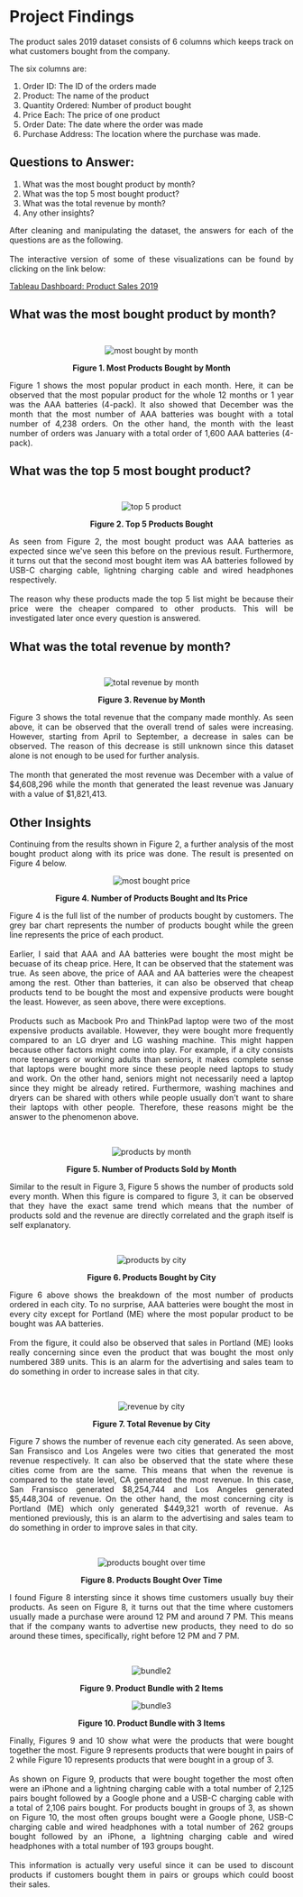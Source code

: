 # <b>Project Findings</b>

<p style="text-align:justify">
The product sales 2019 dataset consists of 6 columns which keeps track on what customers bought from the company.

The six columns are:

1. Order ID: The ID of the orders made
2. Product: The name of the product
3. Quantity Ordered: Number of product bought
4. Price Each: The price of one product
5. Order Date: The date where the order was made
6. Purchase Address: The location where the purchase was made.
</p>

## <b>Questions to Answer:</b>

1. What was the most bought product by month?
2. What was the top 5 most bought product?
3. What was the total revenue by month?
4. Any other insights?

<p style="text-align:justify">
After cleaning and manipulating the dataset, the answers for each of the questions are as the following. <br><br>
The interactive version of some of these visualizations can be found by clicking on the link below:
</p>

[Tableau Dashboard: Product Sales 2019](https://public.tableau.com/app/profile/antonius.steven/viz/Product_Sales_2019/SalesDashboard?publish=yes)

## <b>What was the most bought product by month?</b> <br><br>

<div align="center">

![most bought by month](images/products_bought_by_month.png "Most products bought by month")

<b>Figure 1. Most Products Bought by Month</b>

</div>

<p style="text-align:justify">
Figure 1 shows the most popular product in each month. Here, it can be observed that the most popular product for the whole 12 months or 1 year was the AAA batteries (4-pack). It also showed that December was the month that the most number of AAA batteries was bought with a total number of 4,238 orders. On the other hand, the month with the least number of orders was January with a total order of 1,600 AAA batteries (4-pack).
</p>

## <b>What was the top 5 most bought product?</b> <br><br>

<div align="center">

![top 5 product](images/top_five_products.png "Top 5 Most Bought Products")

<b>Figure 2. Top 5 Products Bought</b>

</div>

<p style="text-align:justify">
As seen from Figure 2, the most bought product was AAA batteries as expected since we've seen this before on the previous result. Furthermore, it turns out that the second most bought item was AA batteries followed by USB-C charging cable, lightning charging cable and wired headphones respectively. <br><br>
The reason why these products made the top 5 list might be because their price were the cheaper compared to other products. This will be investigated later once every question is answered.
</p>

## <b>What was the total revenue by month?</b> <br><br>

<div align="center">

![total revenue by month](images/revenue_by_month.png "Total Revenue per Month")

<b>Figure 3. Revenue by Month</b>

</div>

<p style="text-align:justify">
Figure 3 shows the total revenue that the company made monthly. As seen above, it can be observed that the overall trend of sales were increasing. However, starting from April to September, a decrease in sales can be observed. The reason of this decrease is still unknown since this dataset alone is not enough to be used for further analysis. <br><br>
The month that generated the most revenue was December with a value of $4,608,296 while the month that generated the least revenue was January with a value of $1,821,413.
</p>

## <b>Other Insights</b> <br>

<p style="text-align:justify">
Continuing from the results shown in Figure 2, a further analysis of the most bought product along with its price was done. The result is presented on Figure 4 below.
</p>

<div align="center">

![most bought price](images/products_bought_price.png "Number of Products Bought and Price")

<b>Figure 4. Number of Products Bought and Its Price</b>

</div>

<p style="text-align:justify">
Figure 4 is the full list of the number of products bought by customers. The grey bar chart represents the number of products bought while the green line represents the price of each product.<br><br>
Earlier, I said that AAA and AA batteries were bought the most might be becuase of its cheap price. Here, It can be observed that the statement was true. As seen above, the price of AAA and AA batteries were the cheapest among the rest. Other than batteries, it can also be observed that cheap products tend to be bought the most and expensive products were bought the least. However, as seen above, there were exceptions.<br><br>
Products such as Macbook Pro and ThinkPad laptop were two of the most expensive products available. However, they were bought more frequently compared to an LG dryer and LG washing machine. This might happen because other factors might come into play. For example, if a city consists more teenagers or working adults than seniors, it makes complete sense that laptops were bought more since these people need laptops to study and work. On the other hand, seniors might not necessarily need a laptop since they might be already retired. Furthermore, washing machines and dryers can be shared with others while people usually don't want to share their laptops with other people. Therefore, these reasons might be the answer to the phenomenon above.
</p> <br>

<div align="center">

![products by month](images/products_sold_by_month.png "Number of Products Sold by Month")

<b>Figure 5. Number of Products Sold by Month</b>

</div>

<p style="text-align:justify">
Similar to the result in Figure 3, Figure 5 shows the number of products sold every month. When this figure is compared to figure 3, it can be observed that they have the exact same trend which means that the number of products sold and the revenue are directly correlated and the graph itself is self explanatory.
</p> <br>

<div align="center">

![products by city](images/products_bought_by_city.png "Products Bought by City")

<b>Figure 6. Products Bought by City</b>

</div>

<p style="text-align:justify">
Figure 6 above shows the breakdown of the most number of products ordered in each city. To no surprise, AAA batteries were bought the most in every city except for Portland (ME) where the most popular product to be bought was AA batteries.<br><br>
From the figure, it could also be observed that sales in Portland (ME) looks really concerning since even the product that was bought the most only numbered 389 units. This is an alarm for the advertising and sales team to do something in order to increase sales in that city.
</p><br>

<div align="center">

![revenue by city](images/revenue_by_city.png "Total Revenue by City")

<b>Figure 7. Total Revenue by City</b>

</div>

<p style="text-align:justify">
Figure 7 shows the number of revenue each city generated. As seen above, San Fransisco and Los Angeles were two cities that generated the most revenue respectively. It can also be observed that the state where these cities come from are the same. This means that when the revenue is compared to the state level, CA generated the most revenue. In this case, San Fransisco generated $8,254,744 and Los Angeles generated $5,448,304 of revenue. On the other hand, the most concerning city is Portland (ME) which only generated $449,321 worth of revenue. As mentioned previously, this is an alarm to the advertising and sales team to do something in order to improve sales in that city.
</p><br>

<div align="center">

![products bought over time](images/products_bought_over_time.png "Products Bought Over Time")

<b>Figure 8. Products Bought Over Time</b>

</div>

<p style="text-align:justify">
I found Figure 8 intersting since it shows time customers usually buy their products. As seen on Figure 8, it turns out that the time where customers usually made a purchase were around 12 PM and around 7 PM. This means that if the company wants to advertise new products, they need to do so around these times, specifically, right before 12 PM and 7 PM.
</p> <br>

<div align="center">

![bundle2](images/product_bundle_2.png "Bundle 2")

<b>Figure 9. Product Bundle with 2 Items</b>

![bundle3](images/product_bundle_3.png "Bundle 3")

<b>Figure 10. Product Bundle with 3 Items</b>

</div>

<p style="text-align:justify">
Finally, Figures 9 and 10 show what were the products that were bought together the most. Figure 9 represents products that were bought in pairs of 2 while Figure 10 represents products that were bought in a group of 3. <br><br>
As shown on Figure 9, products that were bought together the most often were an iPhone and a lightning charging cable with a total number of 2,125 pairs bought followed by a Google phone and a USB-C charging cable with a total of 2,106 pairs bought. For products bought in groups of 3, as shown on Figure 10, the most often groups bought were a Google phone, USB-C charging cable and wired headphones with a total number of 262 groups bought followed by an iPhone, a lightning charging cable and wired headphones with a total number of 193 groups bought.<br><br>
This information is actually very useful since it can be used to discount products if customers bought them in pairs or groups which could boost their sales.
</p> <br>
